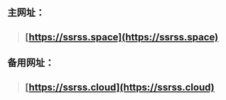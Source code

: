 ## 主网址：
> ## **[https://ssrss.space](https://ssrss.space)**
## 备用网址：
> ## **[https://ssrss.cloud](https://ssrss.cloud)**
